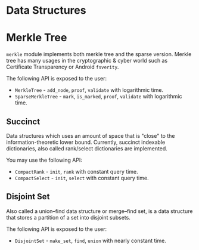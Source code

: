 # Data Structures #

# Merkle Tree #
`merkle` module implements both merkle tree and the sparse version.
Merkle tree has many usages in the cryptographic & cyber world such as Certificate Transparency or Android `fsverity`. 

The following API is exposed to the user:
* `MerkleTree` - `add_node`, `proof`, `validate` with logarithmic time.
* `SparseMerkleTree` - `mark`, `is_marked`, `proof`, `validate` with logarithmic time.

## Succinct ##
Data structures which uses an amount of space that is "close" to the information-theoretic lower bound.
Currently, succinct indexable dictionaries, also called rank/select dictionaries are implemented.

You may use the following API:
* `CompactRank` - `init`, `rank` with constant query time.
* `CompactSelect` - `init`, `select` with constant query time.

## Disjoint Set ##
Also called a union–find data structure or merge–find set, 
is a data structure that stores a partition of a set into disjoint subsets.

The following API is exposed to the user:
* `DisjointSet` - `make_set`, `find`, `union` with nearly constant time.
